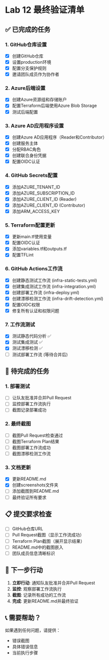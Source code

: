 # Lab 12 最终验证清单

## ✅ 已完成的任务

### 1. GitHub仓库设置
- [x] 创建GitHub仓库
- [x] 设置production环境
- [x] 配置分支保护规则
- [x] 邀请团队成员作为协作者

### 2. Azure后端设置
- [x] 创建Azure资源组和存储账户
- [x] 配置Terraform后端使用Azure Blob Storage
- [x] 测试后端配置

### 3. Azure AD应用程序设置
- [x] 创建Azure AD应用程序（Reader和Contributor）
- [x] 创建服务主体
- [x] 分配RBAC角色
- [x] 创建联合身份凭据
- [x] 配置OIDC认证

### 4. GitHub Secrets配置
- [x] 添加AZURE_TENANT_ID
- [x] 添加AZURE_SUBSCRIPTION_ID
- [x] 添加AZURE_CLIENT_ID (Reader)
- [x] 添加AZURE_CLIENT_ID (Contributor)
- [x] 添加ARM_ACCESS_KEY

### 5. Terraform配置更新
- [x] 更新main.tf使用变量
- [x] 配置OIDC认证
- [x] 添加variables.tf和outputs.tf
- [x] 配置TFLint

### 6. GitHub Actions工作流
- [x] 创建静态测试工作流 (infra-static-tests.yml)
- [x] 创建集成测试工作流 (infra-integration.yml)
- [x] 创建部署工作流 (infra-deploy.yml)
- [x] 创建漂移检测工作流 (infra-drift-detection.yml)
- [x] 配置OIDC权限
- [x] 修复所有认证和权限问题

### 7. 工作流测试
- [x] 测试静态代码分析 ✅
- [x] 测试集成测试 ✅
- [x] 测试漂移检测 ✅
- [ ] 测试部署工作流 (等待合并后)

## 🔄 待完成的任务

### 1. 部署测试
- [ ] 让队友批准并合并Pull Request
- [ ] 监控部署工作流执行
- [ ] 截图记录部署成功

### 2. 最终截图
- [ ] 截图Pull Request检查通过
- [ ] 截图Terraform Plan结果
- [ ] 截图部署工作流成功
- [ ] 截图漂移检测工作流

### 3. 文档更新
- [x] 更新README.md
- [x] 创建screenshots文件夹
- [ ] 添加截图到README.md
- [ ] 最终验证所有要求

## 📋 提交要求检查

- [ ] GitHub仓库URL
- [ ] Pull Request截图（显示工作流成功）
- [ ] Terraform Plan截图（展开显示结果）
- [ ] README.md中的截图嵌入
- [ ] 团队成员信息清晰标识

## 🎯 下一步行动

1. **立即行动**: 通知队友批准并合并Pull Request
2. **监控**: 观察部署工作流执行
3. **截图**: 记录所有成功的工作流
4. **完成**: 更新README.md并最终验证

## 📞 需要帮助？

如果遇到任何问题，请提供：
- 错误截图
- 具体错误信息
- 当前执行步骤 